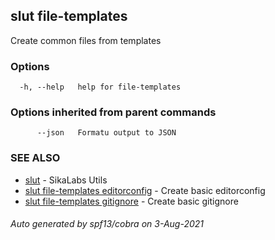 ## slut file-templates

Create common files from templates

### Options

```
  -h, --help   help for file-templates
```

### Options inherited from parent commands

```
      --json   Formatu output to JSON
```

### SEE ALSO

* [slut](slut.md)	 - SikaLabs Utils
* [slut file-templates editorconfig](slut_file-templates_editorconfig.md)	 - Create basic editorconfig
* [slut file-templates gitignore](slut_file-templates_gitignore.md)	 - Create basic gitignore

###### Auto generated by spf13/cobra on 3-Aug-2021

